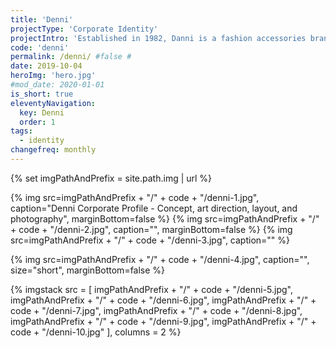 ```yaml
---
title: 'Denni'
projectType: 'Corporate Identity'
projectIntro: 'Established in 1982, Danni is a fashion accessories brand with 100 stores in markets across Asia, USA, and Spain. To reinvigorate and stay relevant with consumers, Danni expanded their brand portfolio and modernised their product offerings to appeal to a younger demographic. To reflect this change, I conceptualised what the consumers see, moving towards a polished and clean outlook to the brand.'
code: 'denni'
permalink: /denni/ #false #
date: 2019-10-04
heroImg: 'hero.jpg'
#mod_date: 2020-01-01
is_short: true
eleventyNavigation:
  key: Denni
  order: 1
tags: 
  - identity
changefreq: monthly
---
```

{% set imgPathAndPrefix = site.path.img | url %}

{% img src=imgPathAndPrefix + "/" + code + "/denni-1.jpg", caption="Denni Corporate Profile - Concept, art direction, layout, and photography", marginBottom=false %}
{% img src=imgPathAndPrefix + "/" + code + "/denni-2.jpg", caption="", marginBottom=false %}
{% img src=imgPathAndPrefix + "/" + code + "/denni-3.jpg", caption="" %}

{% img src=imgPathAndPrefix + "/" + code + "/denni-4.jpg", caption="", size="short", marginBottom=false %}

{% imgstack src = [
              imgPathAndPrefix + "/" + code + "/denni-5.jpg", 
              imgPathAndPrefix + "/" + code + "/denni-6.jpg", 
              imgPathAndPrefix + "/" + code + "/denni-7.jpg", 
              imgPathAndPrefix + "/" + code + "/denni-8.jpg", 
              imgPathAndPrefix + "/" + code + "/denni-9.jpg", 
              imgPathAndPrefix + "/" + code + "/denni-10.jpg"
            ],
            columns = 2
%}